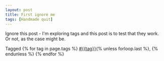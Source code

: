 ```yaml
---
layout: post
title: First ignore me
tags: [Handmade quit]
---
```


Ignore this post - I'm exploring tags and this post is to test that they work. Or not, as the case might be.


<p>
  Tagged
  {% for tag in page.tags %}
  <a class="post" href="/tag/{{tag}}">#{{tag}}</a>{% unless forloop.last %}, {% endunless %}
  {% endfor %}
</p>
